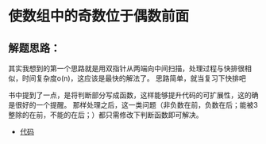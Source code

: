 

# 使数组中的奇数位于偶数前面


## 解题思路：
其实我想到的第一个思路就是用双指针从两端向中间扫描，处理过程与快排很相似，时间复杂度o(n)，这应该是最快的解法了。
思路简单，就当复习下快排吧

书中提到了一点，是将判断部分写成函数，这样能够提升代码的可扩展性，这的确是很好的一个提醒。
那样处理之后，这一类问题（非负数在前，负数在后；能被3整除的在前，不能的在后；）都只需修改下判断函数即可解决。


- [代码](/algorithms-demo/src/main/java/space/pankui/coding/interviews/No14_ReorderOddEven.java)